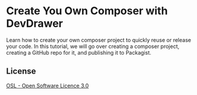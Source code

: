 # Create You Own Composer with DevDrawer

Learn how to create your own composer project to quickly reuse or release your code. In this tutorial, we will go over creating a composer project, creating a GitHub repo for it, and publishing it to Packagist.

## License

[OSL - Open Software Licence 3.0](http://opensource.org/licenses/osl-3.0.php)

